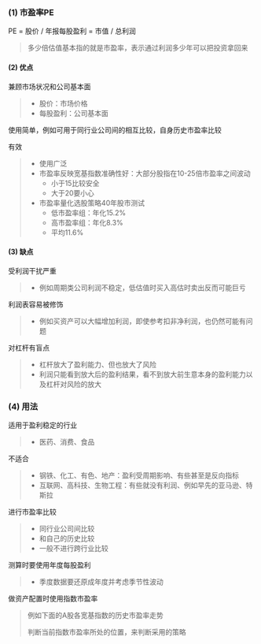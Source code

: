 ### (1) 市盈率PE

PE = 股价 / 年报每股盈利 = 市值 / 总利润

> 多少倍估值基本指的就是市盈率，表示通过利润多少年可以把投资拿回来

#### (2) 优点

兼顾市场状况和公司基本面

> * 股价：市场价格
> * 每股盈利：公司基本面

使用简单，例如可用于同行业公司间的相互比较，自身历史市盈率比较

有效

> * 使用广泛
> * 市盈率反映宽基指数准确性好：大部分股指在10-25倍市盈率之间波动
>     * 小于15比较安全
>     * 大于20要小心
> * 市盈率量化选股策略40年股市测试
>     * 低市盈率组：年化15.2%
>     * 高市盈率组：年化8.3%
>     * 平均11.6%

#### (3) 缺点

受利润干扰严重

> * 例如周期类公司利润不稳定，低估值时买入高估时卖出反而可能巨亏

利润表容易被修饰

> * 例如买资产可以大幅增加利润，即使参考扣非净利润，也仍然可能有问题

对杠杆有盲点

> * 杠杆放大了盈利能力、但也放大了风险
> * 利润只能看到放大后的盈利结果，看不到放大前生意本身的盈利能力以及杠杆对风险的放大

### (4) 用法

适用于盈利稳定的行业

> * 医药、消费、食品

不适合

> * 钢铁、化工、有色、地产：盈利受周期影响、有些甚至是反向指标
> * 互联网、高科技、生物工程：有些就没有利润、例如早先的亚马逊、特斯拉

进行市盈率比较

> * 同行业公司间比较
> * 和自己的历史比较
> * 一般不进行跨行业比较

测算时要使用年度每股盈利

> * 季度数据要还原成年度并考虑季节性波动

做资产配置时使用指数市盈率

> 例如下面的A股各宽基指数的历史市盈率走势
>
> 判断当前指数市盈率所处的位置，来判断采用的策略



